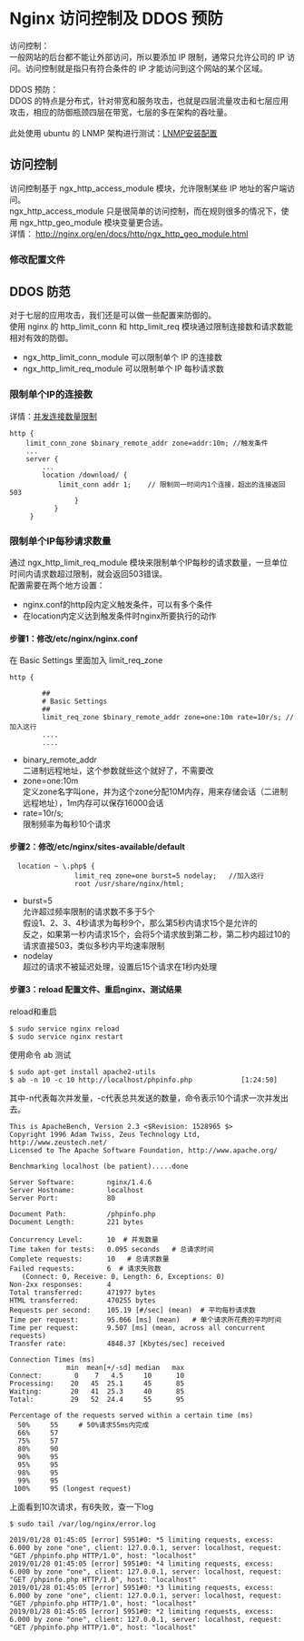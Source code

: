 # Nginx 访问控制及 DDOS 预防
访问控制：</br>
一般网站的后台都不能让外部访问，所以要添加 IP 限制，通常只允许公司的 IP 访问。访问控制就是指只有符合条件的 IP 才能访问到这个网站的某个区域。</br>
</br>
DDOS 预防：</br>
DDOS 的特点是分布式，针对带宽和服务攻击，也就是四层流量攻击和七层应用攻击，相应的防御瓶颈四层在带宽，七层的多在架构的吞吐量。</br>
</br>
此处使用 ubuntu 的 LNMP 架构进行测试：[LNMP安装配置](https://github.com/dearxuany/Sharon_Technology_learning_note/blob/master/server_note/Nginx_note/Linux%20Nginx%20MySQL%20PHP%20%E5%AE%89%E8%A3%85%E9%85%8D%E7%BD%AE.MD)
## 访问控制
访问控制基于 ngx_http_access_module 模块，允许限制某些 IP 地址的客户端访问。</br>
ngx_http_access_module 只是很简单的访问控制，而在规则很多的情况下，使用 ngx_http_geo_module 模块变量更合适。</br>
详情： http://nginx.org/en/docs/http/ngx_http_geo_module.html
### 修改配置文件

## DDOS 防范
对于七层的应用攻击，我们还是可以做一些配置来防御的。</br>
使用 nginx 的 http_limit_conn 和 http_limit_req 模块通过限制连接数和请求数能相对有效的防御。</br>
* ngx_http_limit_conn_module 可以限制单个 IP 的连接数</br>
* ngx_http_limit_req_module 可以限制单个 IP 每秒请求数</br>
### 限制单个IP的连接数
详情：[并发连接数量限制](https://github.com/dearxuany/Sharon_Technology_learning_note/blob/master/server_note/Nginx_note/Nginx%20%E6%B5%81%E9%87%8F%E5%8F%8A%E5%B9%B6%E5%8F%91%E8%BF%9E%E6%8E%A5%E6%95%B0%E9%99%90%E5%88%B6%20.md#%E5%B9%B6%E5%8F%91%E8%BF%9E%E6%8E%A5%E6%95%B0%E9%87%8F%E9%99%90%E5%88%B6)
```
http {
    limit_conn_zone $binary_remote_addr zone=addr:10m; //触发条件
    ...
    server {
        ...
        location /download/ {
            limit_conn addr 1;    // 限制同一时间内1个连接，超出的连接返回503
                }
           }
     }

```
### 限制单个IP每秒请求数量
通过 ngx_http_limit_req_module 模块来限制单个IP每秒的请求数量，一旦单位时间内请求数超过限制，就会返回503错误。</br>
配置需要在两个地方设置：</br>
* nginx.conf的http段内定义触发条件，可以有多个条件</br>
* 在location内定义达到触发条件时nginx所要执行的动作</br>
#### 步骤1：修改/etc/nginx/nginx.conf
在 Basic Settings 里面加入  limit_req_zone
```
http {

        ##
        # Basic Settings
        ##
        limit_req_zone $binary_remote_addr zone=one:10m rate=10r/s; //加入这行
        ....
        ....
```
* binary_remote_addr </br>
二进制远程地址，这个参数就些这个就好了，不需要改</br>
* zone=one:10m </br> 
定义zone名字叫one，并为这个zone分配10M内存，用来存储会话（二进制远程地址），1m内存可以保存16000会话</br>
* rate=10r/s;</br>
限制频率为每秒10个请求</br>

#### 步骤2：修改/etc/nginx/sites-available/default
```
  location ~ \.php$ {
                limit_req zone=one burst=5 nodelay;   //加入这行
                root /usr/share/nginx/html;
```
* burst=5 </br>
允许超过频率限制的请求数不多于5个</br>
假设1、2、3、4秒请求为每秒9个，那么第5秒内请求15个是允许的</br>
反之，如果第一秒内请求15个，会将5个请求放到第二秒，第二秒内超过10的请求直接503，类似多秒内平均速率限制</br>
* nodelay </br>
超过的请求不被延迟处理，设置后15个请求在1秒内处理</br>

#### 步骤3：reload 配置文件、重启nginx、测试结果
reload和重启
```
$ sudo service nginx reload                     
$ sudo service nginx restart  
```
使用命令 ab 测试
```
$ sudo apt-get install apache2-utils
$ ab -n 10 -c 10 http://localhost/phpinfo.php            [1:24:50]
```
其中-n代表每次并发量，-c代表总共发送的数量，命令表示10个请求一次并发出去。
```
This is ApacheBench, Version 2.3 <$Revision: 1528965 $>
Copyright 1996 Adam Twiss, Zeus Technology Ltd, http://www.zeustech.net/
Licensed to The Apache Software Foundation, http://www.apache.org/

Benchmarking localhost (be patient).....done

Server Software:        nginx/1.4.6
Server Hostname:        localhost
Server Port:            80

Document Path:          /phpinfo.php
Document Length:        221 bytes

Concurrency Level:      10  # 并发数量
Time taken for tests:   0.095 seconds   # 总请求时间
Complete requests:      10   # 总请求数量
Failed requests:        6  # 请求失败数
   (Connect: 0, Receive: 0, Length: 6, Exceptions: 0)
Non-2xx responses:      4
Total transferred:      471977 bytes
HTML transferred:       470255 bytes
Requests per second:    105.19 [#/sec] (mean)  # 平均每秒请求数
Time per request:       95.066 [ms] (mean)   # 单个请求所花费的平均时间
Time per request:       9.507 [ms] (mean, across all concurrent requests)
Transfer rate:          4848.37 [Kbytes/sec] received

Connection Times (ms)
              min  mean[+/-sd] median   max
Connect:        0    7   4.5     10      10
Processing:    20   45  25.1     45      85
Waiting:       20   41  25.3     40      85
Total:         29   52  24.4     55      95

Percentage of the requests served within a certain time (ms)
  50%     55     # 50%请求55ms内完成
  66%     57
  75%     57
  80%     90
  90%     95
  95%     95
  98%     95
  99%     95
 100%     95 (longest request)
```
上面看到10次请求，有6失败，查一下log
```
$ sudo tail /var/log/nginx/error.log 

2019/01/28 01:45:05 [error] 5951#0: *5 limiting requests, excess: 6.000 by zone "one", client: 127.0.0.1, server: localhost, request: "GET /phpinfo.php HTTP/1.0", host: "localhost"
2019/01/28 01:45:05 [error] 5951#0: *4 limiting requests, excess: 6.000 by zone "one", client: 127.0.0.1, server: localhost, request: "GET /phpinfo.php HTTP/1.0", host: "localhost"
2019/01/28 01:45:05 [error] 5951#0: *3 limiting requests, excess: 6.000 by zone "one", client: 127.0.0.1, server: localhost, request: "GET /phpinfo.php HTTP/1.0", host: "localhost"
2019/01/28 01:45:05 [error] 5951#0: *2 limiting requests, excess: 6.000 by zone "one", client: 127.0.0.1, server: localhost, request: "GET /phpinfo.php HTTP/1.0", host: "localhost"
```


